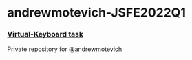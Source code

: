 # andrewmotevich-JSFE2022Q1
### [**Virtual-Keyboard task**](/virtual_keyboard/index.html)
Private repository for @andrewmotevich


